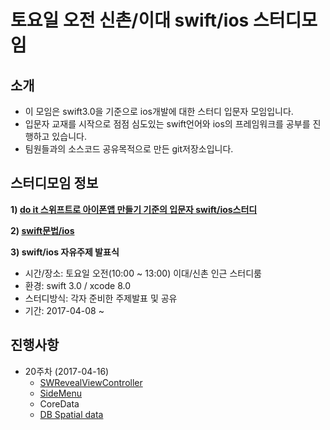 # 토요일 오전 신촌/이대 swift/ios 스터디모임

## 소개
* 이 모임은 swift3.0을 기준으로 ios개발에 대한 스터디 입문자 모임입니다.
* 입문자 교재를 시작으로 점점 심도있는 swift언어와 ios의 프레임워크를 공부를 진행하고 있습니다.
* 팀원들과의 소스코드 공유목적으로 만든 git저장소입니다.
 
## 스터디모임 정보
**1) [do it 스위프트로 아이폰앱 만들기 기준의 입문자 swift/ios스터디](document/markdown/study1.md)**

**2) [swift문법/ios](document/markdown/study2.md)**

**3) swift/ios 자유주제 발표식**
 * 시간/장소: 토요일 오전(10:00 ~ 13:00) 이대/신촌 인근 스터디룸
 * 환경: swift 3.0 / xcode 8.0
 * 스터디방식: 각자 준비한 주제발표 및 공유
 * 기간: 2017-04-08 ~

## 진행사항
* 20주차 (2017-04-16)
  * [SWRevealViewController](https://github.com/John-Lluch/SWRevealViewController)
  * [SideMenu](https://github.com/jonkykong/SideMenu)
  * CoreData
  * [DB Spatial data](http://2joong2.tistory.com/category/DB/MySQL/MariaDB)

